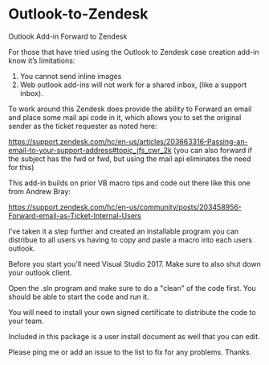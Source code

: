 # Outlook-to-Zendesk
Outlook Add-in Forward to Zendesk

For those that have tried using the Outlook to Zendesk case creation add-in know it’s limitations:
1.	You cannot send inline images
2.	Web outlook add-ins will not work for a shared inbox, (like a support inbox).

To work around this Zendesk does provide the ability to Forward an email and place some mail api code in it, which allows you to set the original sender as the ticket requester as noted here:

https://support.zendesk.com/hc/en-us/articles/203663316-Passing-an-email-to-your-support-address#topic_jfs_cwr_2k
(you can also forward if the subject has the fwd or fwd, but using the mail api eliminates the need for this)

This add-in builds on prior VB macro tips and code out there like this one from Andrew Bray:

https://support.zendesk.com/hc/en-us/community/posts/203458956-Forward-email-as-Ticket-Internal-Users

I’ve taken it a step further and created an installable program you can distribue to all users vs having to copy and paste a macro into each users outlook.

Before you start you'll need Visual Studio 2017.
Make sure to also shut down your outlook client.

Open the .sln program and make sure to do a "clean" of the code first.
You should be able to start the code and run it.

You will need to install your own signed certificate to distribute the code to your team.

Included in this package is a user install document as well that you can edit.

Please ping me or add an issue to the list to fix for any problems. Thanks.

